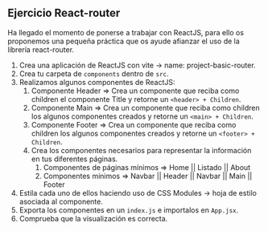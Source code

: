 **Ejercicio React-router**
---

Ha llegado el momento de ponerse a trabajar con ReactJS, para ello os proponemos una pequeña práctica que os ayude afianzar el uso de la librería react-router.

1. Crea una aplicación de ReactJS con vite → name: project-basic-router.
2. Crea tu carpeta de `components` dentro de `src`.
3. Realizamos algunos componentes de ReactJS:
    1. Componente Header ⇒ Crea un componente que reciba como children el componente Title y retorne un `<header> + Children`.
    2. Componente Main ⇒ Crea un componente que reciba como children los algunos componentes creados y retorne un `<main> + Children`.
    3. Componente Footer ⇒ Crea un componente que reciba como children los algunos componentes creados y retorne un `<footer> + Children`.
    4. Crea los componentes necesarios para representar la información en tus diferentes páginas.
        1. Componentes de páginas mínimos ⇒ Home || Listado || About
        2. Componentes mínimos ⇒ Navbar || Header || Navbar || Main || Footer
4. Estila cada uno de ellos haciendo uso de CSS Modules → hoja de estilo asociada al componente.
5. Exporta los componentes en un `index.js` e importalos en `App.jsx`.
6. Comprueba que la visualización es correcta.